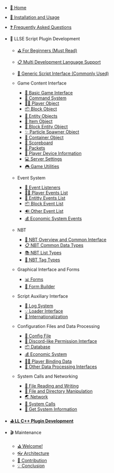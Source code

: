 - [🎨 Home](/README.md)

- [🔨 Installation and Usage](/Usage.md)

- [❓ Frequently Asked Questions ](/FAQ.md)

- 🎯 LLSE Script Plugin Development
    - [⛳ For Beginners (Must Read)](/LLSEPluginDevelopment/)
    - [📋 Multi Development Language Support](/LLSEPluginDevelopment/LanguageSupport.md)
    - [💼 Generic Script Interface (Commonly Used)](/LLSEPluginDevelopment/ScriptAPI/ScriptHelp.md)

    - Game Content Interface
        - [🎨 Basic Game Interface](/LLSEPluginDevelopment/GameAPI/Basic.md)
        - [🎯 Command System](/LLSEPluginDevelopment/GameAPI/Command.md)
        - [🏃‍♂️ Player Object](/LLSEPluginDevelopment/GameAPI/Player.md)
        - [📦 Block Object](/LLSEPluginDevelopment/GameAPI/Block.md)
        - [🎈 Entity Objects](/LLSEPluginDevelopment/GameAPI/Entity.md)
        - [🧰 Item Object](/LLSEPluginDevelopment/GameAPI/Item.md)
        - [📮 Block Entity Object](/LLSEPluginDevelopment/GameAPI/BlockEntity.md)
        - [✨ Particle Spawner Object](LLSEPluginDevelopment/GameAPI/Particle.md)
        - [👜 Container Object](/LLSEPluginDevelopment/GameAPI/Container.md)
        - [📝 Scoreboard](/LLSEPluginDevelopment/GameAPI/ScoreBoard.md)
        - [📩 Packets](/LLSEPluginDevelopment/GameAPI/Packet.md)
        - [📱 Player Device Information](/LLSEPluginDevelopment/GameAPI/Device.md)
        - [💻 Server Settings](/LLSEPluginDevelopment/GameAPI/Server.md)
        - [🎮 Game Utilities](/LLSEPluginDevelopment/GameAPI/GameUtils.md)

    - Event System
        - [🔔 Event Listeners](/LLSEPluginDevelopment/EventAPI/Listen.md)
        - [🏃‍♂️ Player Events List](/LLSEPluginDevelopment/EventAPI/PlayerEvents.md)
        - [🎈 Entitty Events List](/LLSEPluginDevelopment/EventAPI/EntityEvents.md)
        - [📦 Block Event List](/LLSEPluginDevelopment/EventAPI/BlockEvents.md)
        - [🔊 Other Event List](/LLSEPluginDevelopment/EventAPI/OtherEvents.md)
        - [💰 Economic System Events](/LLSEPluginDevelopment/EventAPI/EconomicEvents.md)

    - NBT
        - [🥽 NBT Overview and Common Interface](/LLSEPluginDevelopment/NbtAPI/NBT.md)
        - [📋 NBT Common Data Types](/LLSEPluginDevelopment/NbtAPI/NBTValue.md)
        - [📚 NBT List Types](/LLSEPluginDevelopment/NbtAPI/NBTList.md)
        - [📒 NBT Tag Types](/LLSEPluginDevelopment/NbtAPI/NBTCompound.md)

    - Graphical Interface and Forms  
        - [📊 Forms](/LLSEPluginDevelopment/GuiAPI/Form.md)
        - [📰 Form Builder](/LLSEPluginDevelopment/GuiAPI/FormBuilder.md)

    - Script Auxiliary Interface
        - [📅 Log System](/LLSEPluginDevelopment/ScriptAPI/Logger.md)
        - [💡 Loader Interface](/LLSEPluginDevelopment/ScriptAPI/Ll.md)
        - [🛫 Internationalization](/LLSEPluginDevelopment/ScriptAPI/i18n.md)

    - Configuration Files and Data Processing
        - [🔨 Config File](/LLSEPluginDevelopment/DataAPI/ConfigFile.md)
        - [🔐 Discord-like Permission Interface](/LLSEPluginDevelopment/DataAPI/PermAPI.md)
        - [📦 Database](/LLSEPluginDevelopment/DataAPI/DataBase.md)
        - [💰 Economic System](/LLSEPluginDevelopment/DataAPI/Economy.md)
        - [🏃‍♂️ Player Binding Data](/LLSEPluginDevelopment/DataAPI/PlayerData.md)
        - [🧰 Other Data Processing Interfaces](/LLSEPluginDevelopment/DataAPI/OtherData.md)
        
    - System Calls and Networking
        - [📝 File Reading and Writing](/LLSEPluginDevelopment/SystemAPI/File.md)
        - [📂 File and Directory Manipulation](/LLSEPluginDevelopment/SystemAPI/FileSystem.md)
        - [🌏 Network](/LLSEPluginDevelopment/SystemAPI/Network.md)
        - [📡 System Calls](/LLSEPluginDevelopment/SystemAPI/SystemCall.md)
        - [📜 Get System Information](/LLSEPluginDevelopment/SystemAPI/SystemInfo.md)

- [**⛳ LL C++ Plugin Development**](https://cpp.docs.litebds.com/en)

- 🎬 Maintenance
    - [⛳ Welcome! ](/Maintenance/README.md)
    - [👓 Architecture](/Maintenance/Analysis.md)
    - [🎯 Contribution](/Maintenance/Coding.md)
    - [💡 Conclusion](/Maintenance/Conclusion.md)
